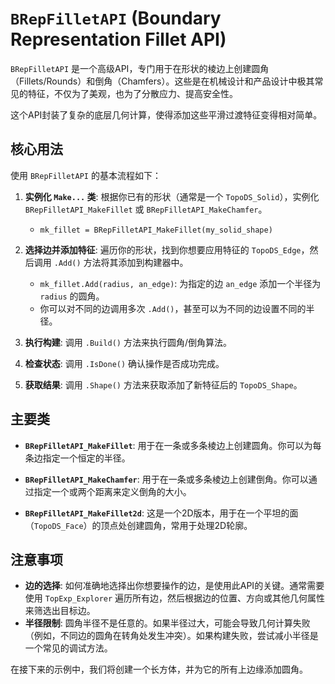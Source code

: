 # `BRepFilletAPI` (Boundary Representation Fillet API)

`BRepFilletAPI` 是一个高级API，专门用于在形状的棱边上创建圆角（Fillets/Rounds）和倒角（Chamfers）。这些是在机械设计和产品设计中极其常见的特征，不仅为了美观，也为了分散应力、提高安全性。

这个API封装了复杂的底层几何计算，使得添加这些平滑过渡特征变得相对简单。

## 核心用法

使用 `BRepFilletAPI` 的基本流程如下：

1.  **实例化 `Make...` 类**: 根据你已有的形状（通常是一个 `TopoDS_Solid`），实例化 `BRepFilletAPI_MakeFillet` 或 `BRepFilletAPI_MakeChamfer`。
    *   `mk_fillet = BRepFilletAPI_MakeFillet(my_solid_shape)`

2.  **选择边并添加特征**: 遍历你的形状，找到你想要应用特征的 `TopoDS_Edge`，然后调用 `.Add()` 方法将其添加到构建器中。
    *   `mk_fillet.Add(radius, an_edge)`: 为指定的边 `an_edge` 添加一个半径为 `radius` 的圆角。
    *   你可以对不同的边调用多次 `.Add()`，甚至可以为不同的边设置不同的半径。

3.  **执行构建**: 调用 `.Build()` 方法来执行圆角/倒角算法。

4.  **检查状态**: 调用 `.IsDone()` 确认操作是否成功完成。

5.  **获取结果**: 调用 `.Shape()` 方法来获取添加了新特征后的 `TopoDS_Shape`。

## 主要类

*   **`BRepFilletAPI_MakeFillet`**: 用于在一条或多条棱边上创建圆角。你可以为每条边指定一个恒定的半径。

*   **`BRepFilletAPI_MakeChamfer`**: 用于在一条或多条棱边上创建倒角。你可以通过指定一个或两个距离来定义倒角的大小。

*   **`BRepFilletAPI_MakeFillet2d`**: 这是一个2D版本，用于在一个平坦的面（`TopoDS_Face`）的顶点处创建圆角，常用于处理2D轮廓。

## 注意事项

- **边的选择**: 如何准确地选择出你想要操作的边，是使用此API的关键。通常需要使用 `TopExp_Explorer` 遍历所有边，然后根据边的位置、方向或其他几何属性来筛选出目标边。
- **半径限制**: 圆角半径不是任意的。如果半径过大，可能会导致几何计算失败（例如，不同边的圆角在转角处发生冲突）。如果构建失败，尝试减小半径是一个常见的调试方法。

在接下来的示例中，我们将创建一个长方体，并为它的所有上边缘添加圆角。
